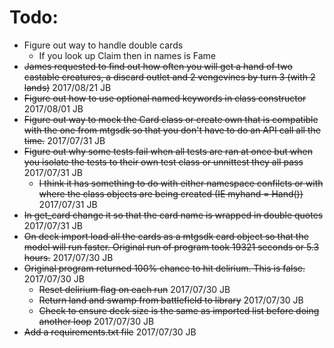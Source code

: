 # Todo:
* Figure out way to handle double cards
    * If you look up Claim then in names is Fame
* ~~James requested to find out how often you will get a hand of two castable creatures, a discard outlet and 2 vengevines by turn 3 (with 2 lands)~~ 2017/08/21 JB
* ~~Figure out how to use optional named keywords in class constructor~~ 2017/08/01 JB
* ~~Figure out way to mock the Card class or create own that is compatible with the one from mtgsdk so that you don't have to do an API call all the time.~~ 2017/07/31 JB
* ~~Figure out why some tests fail when all tests are ran at once but when you isolate the tests to their own test class or unnittest they all pass~~ 2017/07/31 JB
    * ~~I think it has something to do with either namespace confilcts or with where the class objects are being created (IE myhand = Hand())~~ 2017/07/31 JB
* ~~In get_card change it so that the card name is wrapped in double quotes~~ 2017/07/31 JB
* ~~On deck import load all the cards as a mtgsdk card object so that the model will run faster.  Original run of program took 19321 seconds or 5.3 hours.~~ 2017/07/30 JB
* ~~Original program returned 100% chance to hit delirium.  This is false.~~ 2017/07/30 JB
    * ~~Reset delirium flag on each run~~ 2017/07/30 JB
    * ~~Return land and swamp from battlefield to library~~ 2017/07/30 JB
    * ~~Check to ensure deck size is the same as imported list before doing another loop~~ 2017/07/30 JB
* ~~Add a requirements.txt file~~ 2017/07/30 JB
